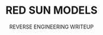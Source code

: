---
title: RED SUN MODELS
subtitle: REVERSE ENGINEERING WRITEUP
icon: file
link: /notes/cw-reverse-engineering-models/
linkInternal: true
showcase:
    - image: /img/cw-reverse-engineering-models/red-sun2.png
    - image: /img/red_sun_rip.png
      imagePos: 0% 35%
    - image: /img/cw-reverse-engineering-models/red-sun-ships.jpg
      imagePos: 30% 10%
    - image: /img/cw-reverse-engineering-models/faulty-offsets.png
---